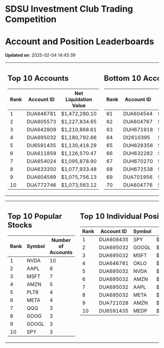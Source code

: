 # SDSU Investment Club Trading Competition 
 # Account and Position Leaderboards

**Updated on**: 2025-02-04 14:45:39

<table><tr><td valign="top">

## Top 10 Accounts
| Rank | Account ID | Net Liquidation Value |
|------|------------|-----------------------|
| 1 | DUA646781 | $1,472,280.10 |
| 2 | DUA605573 | $1,227,834.65 |
| 3 | DUA642809 | $1,210,868.61 |
| 4 | DUA695032 | $1,180,792.66 |
| 5 | DU6591435 | $1,130,418.29 |
| 6 | DUA611859 | $1,126,570.47 |
| 7 | DUA654024 | $1,095,878.90 |
| 8 | DUA633350 | $1,077,933.48 |
| 9 | DUA604589 | $1,075,756.13 |
| 10 | DUA772746 | $1,073,563.12 |

</td><td valign="top">

## Bottom 10 Accounts
| Rank | Account ID | Net Liquidation Value |
|------|------------|-----------------------|
| 61 | DUA604544 | $1,004,255.84 |
| 62 | DUA604767 | $1,003,891.39 |
| 63 | DUH671918 | $1,003,624.43 |
| 64 | DI2610395 | $1,003,518.41 |
| 65 | DUH628356 | $1,001,332.50 |
| 66 | DUH632282 | $1,000,000.00 |
| 67 | DUH670270 | $1,000,000.00 |
| 68 | DUH672538 | $1,000,000.00 |
| 69 | DUA701956 | $999,121.66 |
| 70 | DUA604776 | $974,812.24 |

</td></tr></table>

<table><tr><td valign="top">

## Top 10 Popular Stocks
| Rank | Symbol | Number of Accounts |
|------|--------|--------------------|
| 1 | NVDA | 10 |
| 2 | AAPL | 8 |
| 3 | MSFT | 7 |
| 4 | AMZN | 5 |
| 5 | PLTR | 4 |
| 6 | META | 4 |
| 7 | QQQ | 3 |
| 8 | GOOG | 3 |
| 9 | GOOGL | 3 |
| 10 | SPY | 3 |

</td><td valign="top">

## Top 10 Individual Positions
| Rank | Account ID | Symbol | Cost | Total Value |
|------|------------|--------|-----------|-------------|
| 1 | DUA608435 | SPY | $171,717.02 | $171,717.02 |
| 2 | DUA695032 | GOOGL | $170,066.26 | $170,066.26 |
| 3 | DUA695032 | MSFT | $150,001.76 | $150,001.76 |
| 4 | DUA646781 | OKLO | $148,757.37 | $148,757.37 |
| 5 | DUA695032 | NVDA | $120,004.38 | $120,004.38 |
| 6 | DUA695032 | AMZN | $120,003.28 | $120,003.28 |
| 7 | DUA695032 | AAPL | $120,002.64 | $120,002.64 |
| 8 | DUA695032 | META | $120,001.07 | $120,001.07 |
| 9 | DUA721028 | AMZN | $104,300.85 | $104,300.85 |
| 10 | DU6591435 | MEDP | $95,831.10 | $95,831.10 |

</td></tr></table>
